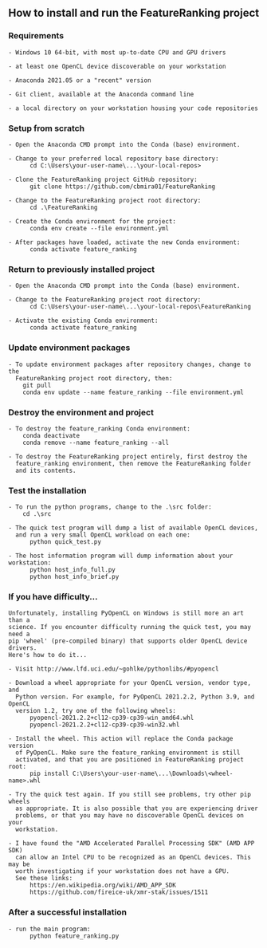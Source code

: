 
## How to install and run the FeatureRanking project

### Requirements

    - Windows 10 64-bit, with most up-to-date CPU and GPU drivers

    - at least one OpenCL device discoverable on your workstation

    - Anaconda 2021.05 or a "recent" version

    - Git client, available at the Anaconda command line

    - a local directory on your workstation housing your code repositories

### Setup from scratch

    - Open the Anaconda CMD prompt into the Conda (base) environment.

    - Change to your preferred local repository base directory:
          cd C:\Users\your-user-name\...\your-local-repos>

    - Clone the FeatureRanking project GitHub repository:
          git clone https://github.com/cbmira01/FeatureRanking

    - Change to the FeatureRanking project root directory:
          cd .\FeatureRanking

    - Create the Conda environment for the project:
          conda env create --file environment.yml

    - After packages have loaded, activate the new Conda environment:
          conda activate feature_ranking

### Return to previously installed project

    - Open the Anaconda CMD prompt into the Conda (base) environment.

    - Change to the FeatureRanking project root directory:
          cd C:\Users\your-user-name\...\your-local-repos\FeatureRanking

    - Activate the existing Conda environment:
          conda activate feature_ranking

### Update environment packages

    - To update environment packages after repository changes, change to the
      FeatureRanking project root directory, then:
        git pull
        conda env update --name feature_ranking --file environment.yml

### Destroy the environment and project

    - To destroy the feature_ranking Conda environment:
        conda deactivate
        conda remove --name feature_ranking --all

    - To destroy the FeatureRanking project entirely, first destroy the
      feature_ranking environment, then remove the FeatureRanking folder
      and its contents.

### Test the installation

    - To run the python programs, change to the .\src folder:
        cd .\src

    - The quick test program will dump a list of available OpenCL devices,
      and run a very small OpenCL workload on each one:
          python quick_test.py

    - The host information program will dump information about your workstation:
          python host_info_full.py
          python host_info_brief.py

### If you have difficulty...

    Unfortunately, installing PyOpenCL on Windows is still more an art than a 
    science. If you encounter difficulty running the quick test, you may need a 
    pip 'wheel' (pre-compiled binary) that supports older OpenCL device drivers. 
    Here's how to do it...

    - Visit http://www.lfd.uci.edu/~gohlke/pythonlibs/#pyopencl

    - Download a wheel appropriate for your OpenCL version, vendor type, and 
      Python version. For example, for PyOpenCL 2021.2.2, Python 3.9, and OpenCL 
      version 1.2, try one of the following wheels:
          pyopencl-2021.2.2+cl12-cp39-cp39-win_amd64.whl
          pyopencl-2021.2.2+cl12-cp39-cp39-win32.whl

    - Install the wheel. This action will replace the Conda package version
      of PyOpenCL. Make sure the feature_ranking environment is still
      activated, and that you are positioned in FeatureRanking project root:
          pip install C:\Users\your-user-name\...\Downloads\<wheel-name>.whl

    - Try the quick test again. If you still see problems, try other pip wheels 
      as appropriate. It is also possible that you are experiencing driver 
      problems, or that you may have no discoverable OpenCL devices on your 
      workstation.

    - I have found the "AMD Accelerated Parallel Processing SDK" (AMD APP SDK)
      can allow an Intel CPU to be recognized as an OpenCL devices. This may be 
      worth investigating if your workstation does not have a GPU. 
      See these links:
          https://en.wikipedia.org/wiki/AMD_APP_SDK
          https://github.com/fireice-uk/xmr-stak/issues/1511

### After a successful installation

    - run the main program:
          python feature_ranking.py
